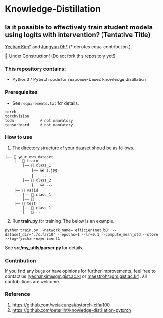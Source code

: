 # Knowledge-Distillation
## Is it possible to effectively train student models using logits with intervention? (Tentative Title) 
[Yechan Kim*](https://github.com/unique-chan) and [Jungyun Oh*](https://github.com/Dodant)
(* denotes equal contribution.)

🚧 Under Construction! (Do not fork this repository yet!)

### This repository contains:
- Python3 / Pytorch code for response-based knowledge distillation


### Prerequisites
- See `requirements.txt` for details.
~~~ME
torch
torchvision
tqdm            # not mandatory
tensorboard     # not mandatory
~~~


### How to use
1. The directory structure of your dataset should be as follows.
~~~
|—— 📁 your_own_dataset
	|—— 📁 train
		|—— 📁 class_1
			|—— 🖼️ 1.jpg
			|—— ...
		|—— 📁 class_2 
			|—— 🖼️ ...
	|—— 📁 valid
		|—— 📁 class_1
		|—— 📁 ... 
	|—— 📁 test
		|—— 📁 class_1
		|—— 📁 ... 
~~~

2. Run **train.py** for training. The below is an example.
~~~ME
python train.py --network_name='efficientnet_b0' --dataset_dir='./cifar10' --epochs=1 --lr=0.1 --compute_mean_std --store --tag='yechan-experiment1'
~~~
See **src/my_utils/parser.py** for details.


### Contribution
If you find any bugs or have opinions for further improvements, feel free to contact us (yechankim@gm.gist.ac.kr or maestr.oh@gm.gist.ac.kr). All contributions are welcome.


### Reference
1. https://github.com/weiaicunzai/pytorch-cifar100
2. https://github.com/peterliht/knowledge-distillation-pytorch
